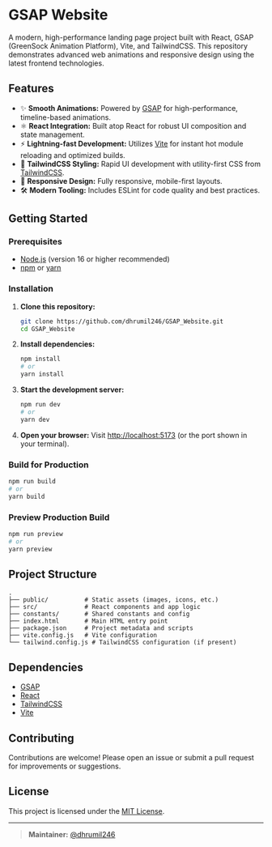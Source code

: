 # GSAP Website

A modern, high-performance landing page project built with React, GSAP (GreenSock Animation Platform), Vite, and TailwindCSS. This repository demonstrates advanced web animations and responsive design using the latest frontend technologies.

## Features

- ✨ **Smooth Animations:** Powered by [GSAP](https://greensock.com/gsap/) for high-performance, timeline-based animations.
- ⚛️ **React Integration:** Built atop React for robust UI composition and state management.
- ⚡ **Lightning-fast Development:** Utilizes [Vite](https://vitejs.dev/) for instant hot module reloading and optimized builds.
- 🎨 **TailwindCSS Styling:** Rapid UI development with utility-first CSS from [TailwindCSS](https://tailwindcss.com/).
- 📱 **Responsive Design:** Fully responsive, mobile-first layouts.
- 🛠️ **Modern Tooling:** Includes ESLint for code quality and best practices.

## Getting Started

### Prerequisites

- [Node.js](https://nodejs.org/) (version 16 or higher recommended)
- [npm](https://www.npmjs.com/) or [yarn](https://yarnpkg.com/)

### Installation

1. **Clone this repository:**
   ```sh
   git clone https://github.com/dhrumil246/GSAP_Website.git
   cd GSAP_Website
   ```

2. **Install dependencies:**
   ```sh
   npm install
   # or
   yarn install
   ```

3. **Start the development server:**
   ```sh
   npm run dev
   # or
   yarn dev
   ```

4. **Open your browser:**
   Visit [http://localhost:5173](http://localhost:5173) (or the port shown in your terminal).

### Build for Production

```sh
npm run build
# or
yarn build
```

### Preview Production Build

```sh
npm run preview
# or
yarn preview
```

## Project Structure

```
.
├── public/          # Static assets (images, icons, etc.)
├── src/             # React components and app logic
├── constants/       # Shared constants and config
├── index.html       # Main HTML entry point
├── package.json     # Project metadata and scripts
├── vite.config.js   # Vite configuration
└── tailwind.config.js # TailwindCSS configuration (if present)
```

## Dependencies

- [GSAP](https://www.npmjs.com/package/gsap)
- [React](https://react.dev/)
- [TailwindCSS](https://tailwindcss.com/)
- [Vite](https://vitejs.dev/)

## Contributing

Contributions are welcome! Please open an issue or submit a pull request for improvements or suggestions.

## License

This project is licensed under the [MIT License](LICENSE).

---

> **Maintainer:** [@dhrumil246](https://github.com/dhrumil246)
